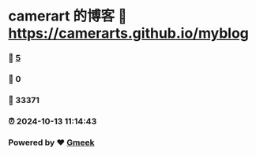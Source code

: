 # camerart 的博客 :link: https://camerarts.github.io/myblog 
### :page_facing_up: [5](https://camerarts.github.io/myblog/tag.html) 
### :speech_balloon: 0 
### :hibiscus: 33371 
### :alarm_clock: 2024-10-13 11:14:43 
### Powered by :heart: [Gmeek](https://github.com/Meekdai/Gmeek)
